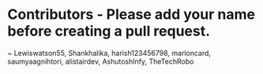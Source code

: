 # Contributors - Please add your name before creating a pull request.

~ Lewiswatson55, Shankhalika, harish123456798, marloncard, saumyaagnihtori, alistairdev, AshutoshInfy, TheTechRobo
